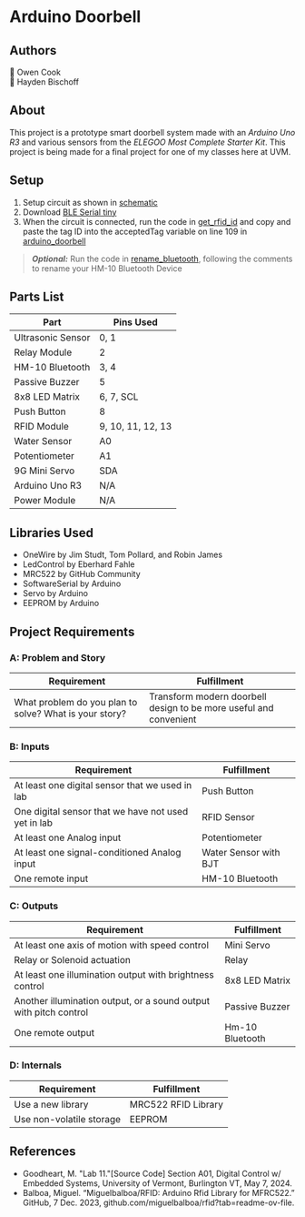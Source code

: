 # Arduino Doorbell
## Authors
👤 Owen Cook  
👤 Hayden Bischoff

## About
This project is a prototype smart doorbell system made with an _Arduino Uno R3_ and various sensors from the _ELEGOO Most Complete Starter Kit_. This project is being made for a final project for one of my classes here at UVM.

## Setup
1. Setup circuit as shown in [schematic](https://github.com/owncook/Arduino-Doorbell/blob/main/schematic.png)
2. Download [BLE Serial tiny](https://apps.apple.com/us/app/ble-serial-tiny/id1607862132)
3. When the circuit is connected, run the code in [get_rfid_id](https://github.com/owncook/Arduino-Doorbell/blob/main/get_rfid_id/get_rfid_id.ino) and copy and paste the tag ID into the acceptedTag variable on line 109 in [arduino_doorbell](https://github.com/owncook/Arduino-Doorbell/blob/7d867f3024a8e6fcdeb75cd9113df0d4b9efdf85/arduino_doorbell/arduino_doorbell.ino#L109) 

> **_Optional:_** Run the code in [rename_bluetooth](https://github.com/owncook/Arduino-Doorbell/blob/main/rename_bluetooth/rename_bluetooth.ino), following the comments to rename your HM-10 Bluetooth Device

## Parts List
|        Part       | Pins Used |
| ----------------- | --------- |
| Ultrasonic Sensor | 0, 1 |
| Relay Module      | 2 |
| HM-10 Bluetooth   | 3, 4 |
| Passive Buzzer    | 5 |
| 8x8 LED Matrix    | 6, 7, SCL |
| Push Button       | 8 |
| RFID Module       | 9, 10, 11, 12, 13 |
| Water Sensor      | A0 |
| Potentiometer     | A1 |
| 9G Mini Servo     | SDA |
| Arduino Uno R3    | N/A |
| Power Module      | N/A |

## Libraries Used  
- OneWire by Jim Studt, Tom Pollard, and Robin James
- LedControl by Eberhard Fahle
- MRC522 by GitHub Community
- SoftwareSerial by Arduino
- Servo by Arduino
- EEPROM by Arduino

## Project Requirements

### A: Problem and Story
| Requirement | Fulfillment |
|-------------|-------------|
| What problem do you plan to solve? What is your story? | Transform modern doorbell design to be more useful and convenient |

### B: Inputs
| Requirement | Fulfillment |
|-------------|-------------|
| At least one digital sensor that we used in lab | Push Button |
| One digital sensor that we have not used yet in lab | RFID Sensor |
| At least one Analog input | Potentiometer |
| At least one signal-conditioned Analog input  | Water Sensor with BJT |
| One remote input | HM-10 Bluetooth |

### C: Outputs
| Requirement | Fulfillment |
|-------------|-------------|
| At least one axis of motion with speed control | Mini Servo |
| Relay or Solenoid actuation | Relay |
| At least one illumination output with brightness control | 8x8 LED Matrix |
| Another illumination output, or a sound output with pitch control | Passive Buzzer |
| One remote output | Hm-10 Bluetooth |

### D: Internals
| Requirement | Fulfillment |
|-------------|-------------|
| Use a new library | MRC522 RFID Library |
| Use non-volatile storage | EEPROM |

## References
- Goodheart, M. "Lab 11."[Source Code] Section A01, Digital Control w/ Embedded Systems, University of Vermont, Burlington VT, May 7, 2024.  
- Balboa, Miguel. “Miguelbalboa/RFID: Arduino Rfid Library for MFRC522.” GitHub, 7 Dec. 2023, github.com/miguelbalboa/rfid?tab=readme-ov-file. 

